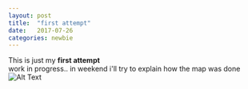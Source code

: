 ```yaml
---
layout: post
title:  "first attempt"
date:   2017-07-26 
categories: newbie
---
```


This is just my **first attempt**
<br>
work in progress.. in weekend i'll try to explain how the map was done
<br>
![Alt Text]( LRSCardoso.github.io/mapa_linhas_populacao2.jpeg )
